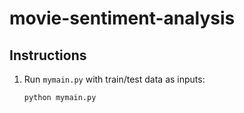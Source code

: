 # movie-sentiment-analysis

## Instructions
1. Run `mymain.py` with train/test data as inputs:
   ```bash
   python mymain.py
